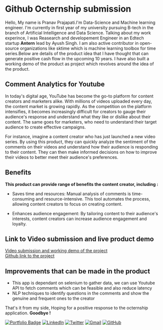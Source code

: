 # Github Octernship submission
Hello, My name is Pranav Prajapati.I'm Data-Science and Machine learning engineer. I'm currently in first year of my university pursuing B-tech in the branch of Artificial Intelligence and Data Science. Talking about my work experince, I was Reasearch and developement Engineer in an Edtech startup **Antern** lead by Ayush Singh. I am also active contributor in open-source organizations like sktime which is machine learning toolbox for time series.Below are details of the product idea that I have thought that can generate positive cash flow in the upcoming 10 years. I have also built a working demo of the product as project which revolves around the idea of the product.

## Comment Analytics for Youtube

In today's digital age, YouTube has become the go-to platform for content creators and marketers alike. With millions of videos uploaded every day, the content market is growing rapidly. As the competition on the platform intensifies, it becomes increasingly difficult for creators to gauge their audience's response and understand what they like or dislike about their content. The same goes for marketers, who need to understand their target audience to create effective campaigns.

For instance, imagine a content creator who has just launched a new video series. By using this product, they can quickly analyze the sentiment of the comments on their videos and understand how their audience is responding to their content. They can then make informed decisions on how to improve their videos to better meet their audience's preferences.

## Benefits
**This product can provide range of benefits the content creator, including :**

- Saves time and resources: Manual analysis of comments is time-consuming and resource-intensive. This tool automates the process, allowing content creators to focus on creating content.

- Enhances audience engagement: By tailoring content to their audience's interests, content creators can increase audience engagement and loyalty.

## Link to Video submission and live product demo 

[Video submission and working demo of the project](https://drive.google.com/file/d/1sR0rz22krXfrAxCWNAb_kSWBIbfQbq-e/view?usp=share_link)<br>
[Github link to the project](https://github.com/pranavvp16/YT_comment_analysis)

## Improvements that can be made in the product

-  This app is dependant on selenium to gather data, we can use Youtube API to fetch comments which can be feasible and also reduce latency
- NLP techniques to identify questions in the comments and show the genuine and frequent ones to the creator

That's it from my side, Hoping for a positive response to the octernship application. **Goodbye !**

[![Portfolio Badge](https://img.shields.io/badge/-Portfolio%20Website-000?style=for-the-badge&logo=googlechrome&logoColor=white)](https://bento.me/pranavv)
[![LinkedIn](https://img.shields.io/badge/linkedin-%230077B5.svg?style=for-the-badge&logo=linkedin&logoColor=white)](https://www.linkedin.com/in/pranavvprajapati/)
[![Twitter](https://img.shields.io/badge/Twitter-%231DA1F2.svg?style=for-the-badge&logo=Twitter&logoColor=white)](https://www.twitter.com/pranavvstwt)
[![Gmail](https://img.shields.io/badge/Gmail-D14836?style=for-the-badge&logo=gmail&logoColor=white)](mailto:pranavprajapati586@gmail.com)
[![GitHub](https://img.shields.io/badge/github-%23121011.svg?style=for-the-badge&logo=github&logoColor=white)](https://github.com/pranavvp16)


